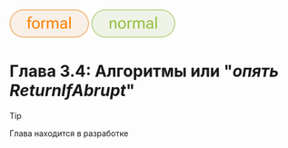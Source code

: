 <div align='left'>
    <img src='../assets/formal.svg'>
    <img src='../assets/normal.svg'>
</div>

# Глава 3.4: Алгоритмы или "_опять ReturnIfAbrupt_"

> [!TIP]  
> Глава находится в разработке
